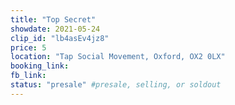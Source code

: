 ```yaml
---
title: "Top Secret"
showdate: 2021-05-24
clip_id: "lb4asEv4jz8"
price: 5
location: "Tap Social Movement, Oxford, OX2 0LX"
booking_link:
fb_link:
status: "presale" #presale, selling, or soldout
---
```

